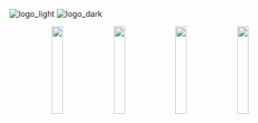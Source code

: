 ![logo_light](https://github.com/sawyerf/Castafiore/assets/22857002/a6969f24-415a-497a-99ef-f2c9da432d27#gh-light-mode-only)
![logo_dark](https://github.com/sawyerf/Castafiore/assets/22857002/ad3f2f95-92d8-4b09-83fe-d0d9a4dd61e1#gh-dark-mode-only)

<div align="center">
<img style="width: 20%; margin-right: 5px;" src="https://github.com/sawyerf/Castafiore/assets/22857002/9427318a-79ad-4b60-876f-275df971d287" />
<img style="width: 20%; margin-right: 5px;" src="https://github.com/sawyerf/Castafiore/assets/22857002/2a71c66e-260d-4dcd-9cdd-86b63eaf0ae1" />
<img style="width: 20%; margin-right: 5px;" src="https://github.com/sawyerf/Castafiore/assets/22857002/06f5acf0-b5e1-4416-a82d-4a41d08e4ff0" />
<img style="width: 20%; margin-right: 5px;" src="https://github.com/sawyerf/Castafiore/assets/22857002/8783a260-42f5-4e20-851f-46afb37878db" />
</div>
